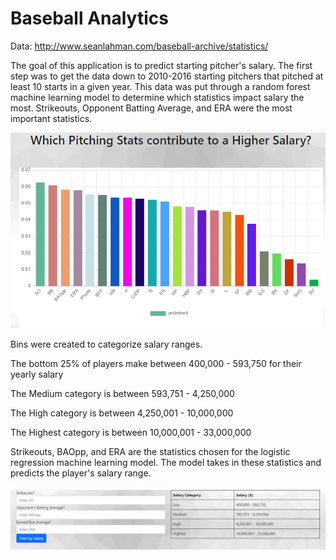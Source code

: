 # Baseball Analytics

Data: http://www.seanlahman.com/baseball-archive/statistics/

The goal of this application is to predict starting pitcher's salary.
The first step was to get the data down to 2010-2016 starting pitchers that pitched at least 10 starts in a given year.
This data was put through a random forest machine learning model to determine which statistics impact salary the most.  Strikeouts, Opponent Batting Average, and ERA were the most important statistics.

![image](https://github.com/moormeierz/final-project/blob/main/images/random_forest.PNG?raw=true)

Bins were created to categorize salary ranges.

The bottom 25% of players make between 400,000 - 593,750 for their yearly salary

The Medium category is between 593,751 - 4,250,000

The High category is between 4,250,001 - 10,000,000

The Highest category is between 10,000,001 - 33,000,000

Strikeouts, BAOpp, and ERA are the statistics chosen for the logistic regression machine learning model.  The model takes in these statistics and predicts the player's salary range.

![image](https://github.com/moormeierz/final-project/blob/main/images/application.PNG?raw=true)

